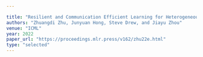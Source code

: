 ```yaml
---

title: "Resilient and Communication Efficient Learning for Heterogeneous Federated Systems."
authors: "Zhuangdi Zhu, Junyuan Hong, Steve Drew, and Jiayu Zhou"
venue: "ICML"
year: 2022
paper_url: "https://proceedings.mlr.press/v162/zhu22e.html"
type: "selected"
---
```

